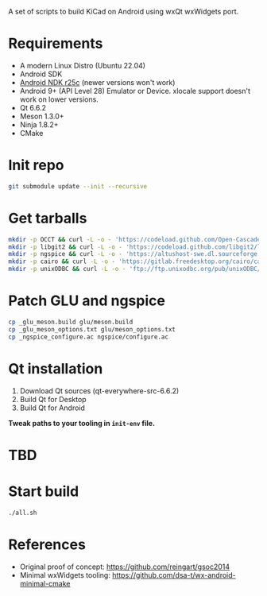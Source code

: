 A set of scripts to build KiCad on Android using wxQt wxWidgets port.

# Requirements

- A modern Linux Distro (Ubuntu 22.04)
- Android SDK
- [Android NDK r25c](https://github.com/android/ndk/wiki/Unsupported-Downloads#r25c) (newer versions won't work)
- Android 9+ (API Level 28) Emulator or Device. xlocale support doesn't work on lower versions.
- Qt 6.6.2
- Meson 1.3.0+
- Ninja 1.8.2+
- CMake

# Init repo

```bash
git submodule update --init --recursive
```

# Get tarballs

```bash
mkdir -p OCCT && curl -L -o - 'https://codeload.github.com/Open-Cascade-SAS/OCCT/tar.gz/refs/tags/V7_8_0' | tar -xz --strip-components=1 -C OCCT
mkdir -p libgit2 && curl -L -o - 'https://codeload.github.com/libgit2/libgit2/tar.gz/refs/tags/v1.8.0' | tar -xz --strip-components=1 -C libgit2
mkdir -p ngspice && curl -L -o - 'https://altushost-swe.dl.sourceforge.net/project/ngspice/ng-spice-rework/42/ngspice-42.tar.gz' | tar -xz --strip-components=1 -C ngspice
mkdir -p cairo && curl -L -o - 'https://gitlab.freedesktop.org/cairo/cairo/-/archive/02754405330989198548d1945b3c55566ba0c6b7/cairo-02754405330989198548d1945b3c55566ba0c6b7.tar.gz' | tar -xz --strip-components=1 -C cairo
mkdir -p unixODBC && curl -L -o - 'ftp://ftp.unixodbc.org/pub/unixODBC/unixODBC-2.3.12.tar.gz' | tar -xz --strip-components=1 -C unixODBC
```

# Patch GLU and ngspice

```bash
cp _glu_meson.build glu/meson.build
cp _glu_meson_options.txt glu/meson_options.txt
cp _ngspice_configure.ac ngspice/configure.ac
```

# Qt installation
1. Download Qt sources (qt-everywhere-src-6.6.2)
2. Build Qt for Desktop
3. Build Qt for Android

**Tweak paths to your tooling in `init-env` file.**

# TBD

# Start build

```bash
./all.sh
```

# References

- Original proof of concept: https://github.com/reingart/gsoc2014
- Minimal wxWidgets tooling: https://github.com/dsa-t/wx-android-minimal-cmake
